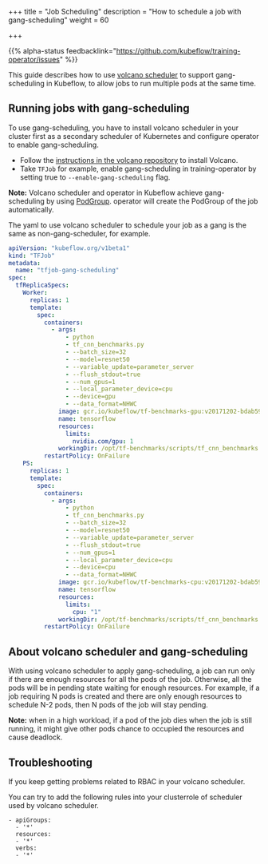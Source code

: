 +++
title = "Job Scheduling"
description = "How to schedule a job with gang-scheduling"
weight = 60
                    
+++

{{% alpha-status
  feedbacklink="https://github.com/kubeflow/training-operator/issues" %}}

This guide describes how to use [volcano scheduler](https://github.com/volcano-sh/volcano) to support gang-scheduling in
Kubeflow, to allow jobs to run multiple pods at the same time.

## Running jobs with gang-scheduling

To use gang-scheduling, you have to install volcano scheduler in your cluster first as a secondary scheduler of Kubernetes and configure operator to enable gang-scheduling.

- Follow the [instructions in the volcano repository](https://github.com/volcano-sh/volcano) to install Volcano.
- Take `TFJob` for example, enable gang-scheduling in training-operator by setting true to `--enable-gang-scheduling` flag.

**Note:** Volcano scheduler and operator in Kubeflow achieve gang-scheduling by using [PodGroup](https://github.com/volcano-sh/volcano/blob/master/pkg/apis/scheduling/types.go). operator will create the PodGroup of the job automatically.

The yaml to use volcano scheduler to schedule your job as a gang is the same as non-gang-scheduler, for example.

```yaml
apiVersion: "kubeflow.org/v1beta1"
kind: "TFJob"
metadata:
  name: "tfjob-gang-scheduling"
spec:
  tfReplicaSpecs:
    Worker:
      replicas: 1
      template:
        spec:
          containers:
            - args:
                - python
                - tf_cnn_benchmarks.py
                - --batch_size=32
                - --model=resnet50
                - --variable_update=parameter_server
                - --flush_stdout=true
                - --num_gpus=1
                - --local_parameter_device=cpu
                - --device=gpu
                - --data_format=NHWC
              image: gcr.io/kubeflow/tf-benchmarks-gpu:v20171202-bdab599-dirty-284af3
              name: tensorflow
              resources:
                limits:
                  nvidia.com/gpu: 1
              workingDir: /opt/tf-benchmarks/scripts/tf_cnn_benchmarks
          restartPolicy: OnFailure
    PS:
      replicas: 1
      template:
        spec:
          containers:
            - args:
                - python
                - tf_cnn_benchmarks.py
                - --batch_size=32
                - --model=resnet50
                - --variable_update=parameter_server
                - --flush_stdout=true
                - --num_gpus=1
                - --local_parameter_device=cpu
                - --device=cpu
                - --data_format=NHWC
              image: gcr.io/kubeflow/tf-benchmarks-cpu:v20171202-bdab599-dirty-284af3
              name: tensorflow
              resources:
                limits:
                  cpu: "1"
              workingDir: /opt/tf-benchmarks/scripts/tf_cnn_benchmarks
          restartPolicy: OnFailure
```

## About volcano scheduler and gang-scheduling

With using volcano scheduler to apply gang-scheduling, a job can run only if there are enough resources for all the pods of the job. Otherwise, all the pods will be in pending state waiting for enough resources. For example, if a job requiring N pods is created and there are only enough resources to schedule N-2 pods, then N pods of the job will stay pending.

**Note:** when in a high workload, if a pod of the job dies when the job is still running, it might give other pods chance to occupied the resources and cause deadlock.

## Troubleshooting

If you keep getting problems related to RBAC in your volcano scheduler.

You can try to add the following rules into your clusterrole of scheduler used by volcano scheduler.

```
- apiGroups:
  - '*'
  resources:
  - '*'
  verbs:
  - '*'
```
